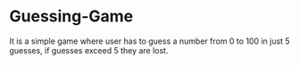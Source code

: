 # Guessing-Game
It is a simple game where user has to guess a number from 0 to 100 in just 5 guesses, if guesses exceed 5 they are lost.
